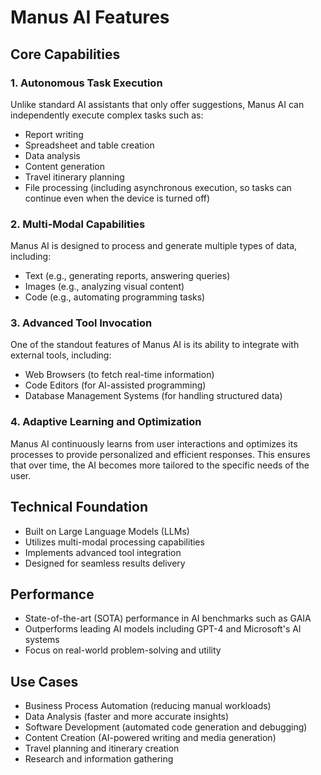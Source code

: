 # Manus AI Features

## Core Capabilities

### 1. Autonomous Task Execution
Unlike standard AI assistants that only offer suggestions, Manus AI can independently execute complex tasks such as:
- Report writing
- Spreadsheet and table creation
- Data analysis
- Content generation
- Travel itinerary planning
- File processing (including asynchronous execution, so tasks can continue even when the device is turned off)

### 2. Multi-Modal Capabilities
Manus AI is designed to process and generate multiple types of data, including:
- Text (e.g., generating reports, answering queries)
- Images (e.g., analyzing visual content)
- Code (e.g., automating programming tasks)

### 3. Advanced Tool Invocation
One of the standout features of Manus AI is its ability to integrate with external tools, including:
- Web Browsers (to fetch real-time information)
- Code Editors (for AI-assisted programming)
- Database Management Systems (for handling structured data)

### 4. Adaptive Learning and Optimization
Manus AI continuously learns from user interactions and optimizes its processes to provide personalized and efficient responses. This ensures that over time, the AI becomes more tailored to the specific needs of the user.

## Technical Foundation
- Built on Large Language Models (LLMs)
- Utilizes multi-modal processing capabilities
- Implements advanced tool integration
- Designed for seamless results delivery

## Performance
- State-of-the-art (SOTA) performance in AI benchmarks such as GAIA
- Outperforms leading AI models including GPT-4 and Microsoft's AI systems
- Focus on real-world problem-solving and utility

## Use Cases
- Business Process Automation (reducing manual workloads)
- Data Analysis (faster and more accurate insights)
- Software Development (automated code generation and debugging)
- Content Creation (AI-powered writing and media generation)
- Travel planning and itinerary creation
- Research and information gathering

